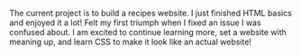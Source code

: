 The current project is to build a recipes website. I just finished HTML basics and enjoyed it a lot! Felt my first triumph when I fixed an issue I was confused about. I am excited to continue learning more, set a website with meaning up, and learn CSS to make it look like an actual website!
